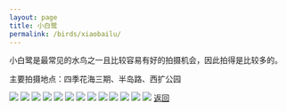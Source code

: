 ```yaml
---
layout: page
title: 小白鹭
permalink: /birds/xiaobailu/
---
```

小白鹭是最常见的水鸟之一且比较容易有好的拍摄机会，因此拍得是比较多的。

主要拍摄地点：四季花海三期、半岛路、西扩公园

![](../picture/小白鹭/DSC_7727-NEF_DxO_DeepPRIME.jpg)
![](../picture/小白鹭/DSC_7637-NEF_DxO_DeepPRIME.jpg)
![](../picture/小白鹭/DSC_8923-NEF_DxO_DeepPRIME.jpg)
![](../picture/小白鹭/DSCN3614-NRW_DxO_DeepPRIME.jpg)
![](../picture/小白鹭/DSCN6754-NRW_DxO_DeepPRIME.jpg)
![](../picture/小白鹭/DSCN0559.jpg)
![](../picture/小白鹭/DSCN0563.jpg)
![](../picture/小白鹭/DSC_9384.jpg)
![](../picture/小白鹭/DSCN1840.jpg)
![](../picture/小白鹭/DSCN2252.jpg)
![](../picture/小白鹭/DSC_2524.jpg)
![](../picture/小白鹭/DSC_2532.jpg)
![](../picture/小白鹭/DSC_8567.jpg)
[返回](../../)
